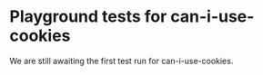# Playground tests for can-i-use-cookies
We are still awaiting the first test run for can-i-use-cookies.
